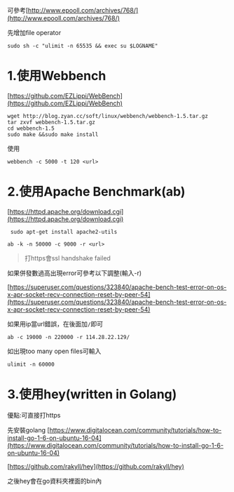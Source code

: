 可參考[http://www.epooll.com/archives/768/](http://www.epooll.com/archives/768/)

先增加file operator

```
sudo sh -c "ulimit -n 65535 && exec su $LOGNAME"
```

# 1.使用Webbench

[https://github.com/EZLippi/WebBench](https://github.com/EZLippi/WebBench)

```
wget http://blog.zyan.cc/soft/linux/webbench/webbench-1.5.tar.gz
tar zxvf webbench-1.5.tar.gz
cd webbench-1.5
sudo make &&sudo make install
```

使用

```
webbench -c 5000 -t 120 <url>
```

# 2.使用Apache Benchmark\(ab\)

[https://httpd.apache.org/download.cgi](https://httpd.apache.org/download.cgi)

```
 sudo apt-get install apache2-utils
```

```
ab -k -n 50000 -c 9000 -r <url>
```

> 打https會ssl handshake failed

如果併發數過高出現error可參考以下調整\(輸入-r\)

[https://superuser.com/questions/323840/apache-bench-test-error-on-os-x-apr-socket-recv-connection-reset-by-peer-54](https://superuser.com/questions/323840/apache-bench-test-error-on-os-x-apr-socket-recv-connection-reset-by-peer-54)

如果用ip當url錯誤，在後面加`/`即可

```
ab -c 19000 -n 220000 -r 114.28.22.129/
```

如出現too many open files可輸入

```
ulimit -n 60000
```



# 3.使用hey\(written in Golang\)

優點:可直接打https

先安裝golang [https://www.digitalocean.com/community/tutorials/how-to-install-go-1-6-on-ubuntu-16-04](https://www.digitalocean.com/community/tutorials/how-to-install-go-1-6-on-ubuntu-16-04)

[https://github.com/rakyll/hey](https://github.com/rakyll/hey)

之後hey會在go資料夾裡面的bin內

